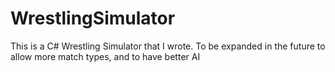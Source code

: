 # WrestlingSimulator
This is a C# Wrestling Simulator that I wrote. To be expanded in the future to allow more match types, and to have better AI

